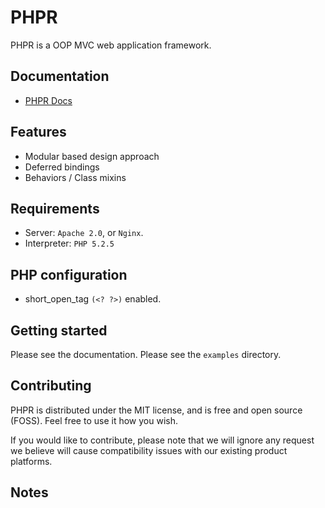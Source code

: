 # PHPR

PHPR is a OOP MVC web application framework.

## Documentation

* [PHPR Docs](http://phproad.com/docs) 

## Features

* Modular based design approach
* Deferred bindings
* Behaviors / Class mixins

## Requirements

* Server: `Apache 2.0`, or `Nginx`.
* Interpreter: `PHP 5.2.5`

## PHP configuration

* short_open_tag `(<? ?>)` enabled.

## Getting started

Please see the documentation. Please see the `examples` directory.

## Contributing

PHPR is distributed under the MIT license, and is free and open source (FOSS). Feel free to use it how you wish.

If you would like to contribute, please note that we will ignore any request we believe will cause compatibility issues with our existing product platforms.

## Notes
